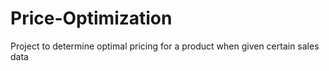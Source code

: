 # Price-Optimization
Project to determine optimal pricing for a product when given certain sales data
